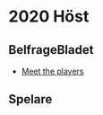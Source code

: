 # 2020 Höst

## BelfrageBladet
- [Meet the players](https://vossaxel.github.io/inkomp/res/mtp2020H.pdf)

## Spelare

